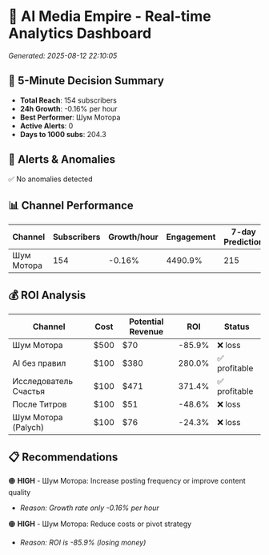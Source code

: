 # 🚀 AI Media Empire - Real-time Analytics Dashboard

*Generated: 2025-08-12 22:10:05*

## 🎯 5-Minute Decision Summary

- **Total Reach**: 154 subscribers
- **24h Growth**: -0.16% per hour
- **Best Performer**: Шум Мотора
- **Active Alerts**: 0
- **Days to 1000 subs**: 204.3

## 🚨 Alerts & Anomalies

✅ No anomalies detected

## 📊 Channel Performance

| Channel | Subscribers | Growth/hour | Engagement | 7-day Prediction |
|---------|------------|-------------|------------|------------------|
| Шум Мотора | 154 | -0.16% | 4490.9% | 215 |

## 💰 ROI Analysis

| Channel | Cost | Potential Revenue | ROI | Status |
|---------|------|------------------|-----|--------|
| Шум Мотора | $500 | $70 | -85.9% | ❌ loss |
| AI без правил | $100 | $380 | 280.0% | ✅ profitable |
| Исследователь Счастья | $100 | $471 | 371.4% | ✅ profitable |
| После Титров | $100 | $51 | -48.6% | ❌ loss |
| Шум Мотора (Palych) | $100 | $76 | -24.3% | ❌ loss |

## 📋 Recommendations

🟠 **HIGH** - Шум Мотора: Increase posting frequency or improve content quality
   - *Reason: Growth rate only -0.16% per hour*

🟠 **HIGH** - Шум Мотора: Reduce costs or pivot strategy
   - *Reason: ROI is -85.9% (losing money)*

